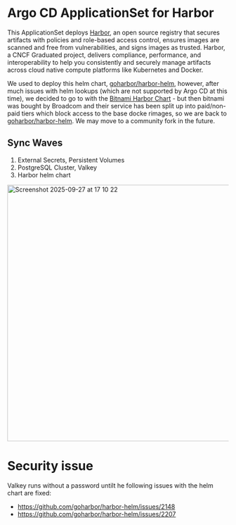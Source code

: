 # Argo CD ApplicationSet for Harbor

This ApplicationSet deploys [Harbor](https://goharbor.io/), an open source registry that secures artifacts with policies and role-based access control, ensures images are scanned and free from vulnerabilities, and signs images as trusted. Harbor, a CNCF Graduated project, delivers compliance, performance, and interoperability to help you consistently and securely manage artifacts across cloud native compute platforms like Kubernetes and Docker.

We used to deploy this helm chart, [goharbor/harbor-helm](https://github.com/goharbor/harbor-helm/tree/main), however, after much issues with helm lookups (which are not supported by Argo CD at this time), we decided to go to with the [Bitnami Harbor Chart](https://github.com/bitnami/charts/tree/main/bitnami/harbor) - but then bitnami was bought by Broadcom and their service has been split up into paid/non-paid tiers which block access to the base docke rimages, so we are back to [goharbor/harbor-helm](https://github.com/goharbor/harbor-helm/tree/main). We may move to a community fork in the future.

## Sync Waves

1. External Secrets, Persistent Volumes
2. PostgreSQL Cluster, Valkey
3. Harbor helm chart

<img width="1168" height="583" alt="Screenshot 2025-09-27 at 17 10 22" src="https://github.com/user-attachments/assets/44f37b98-9d09-4cc0-9d66-a8282089a8f1" />

# Security issue

Valkey runs without a password untilt he following issues with the helm chart are fixed:
- https://github.com/goharbor/harbor-helm/issues/2148
- https://github.com/goharbor/harbor-helm/issues/2207
